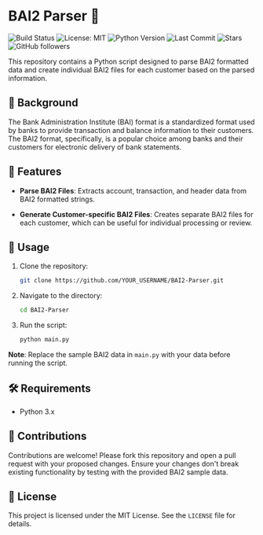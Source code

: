 # BAI2 Parser 🏦
![Build Status](https://img.shields.io/badge/build-passing-brightgreen)
![License: MIT](https://img.shields.io/badge/License-MIT-yellow.svg)
![Python Version](https://img.shields.io/badge/python-3.8-blue.svg)
![Last Commit](https://img.shields.io/github/last-commit/YOUR_USERNAME/BAI2-Parser)
![Stars](https://img.shields.io/github/stars/YOUR_USERNAME/BAI2-Parser?style=social)
![GitHub followers](https://img.shields.io/github/followers/YOUR_USERNAME?label=Follow&style=social)

This repository contains a Python script designed to parse BAI2 formatted data and create individual BAI2 files for each customer based on the parsed information.

## 📜 Background

The Bank Administration Institute (BAI) format is a standardized format used by banks to provide transaction and balance information to their customers. The BAI2 format, specifically, is a popular choice among banks and their customers for electronic delivery of bank statements.

## 🌟 Features

- **Parse BAI2 Files**: Extracts account, transaction, and header data from BAI2 formatted strings.
  
- **Generate Customer-specific BAI2 Files**: Creates separate BAI2 files for each customer, which can be useful for individual processing or review.

## 🔧 Usage

1. Clone the repository:

    ```bash
    git clone https://github.com/YOUR_USERNAME/BAI2-Parser.git
    ```

2. Navigate to the directory:

    ```bash
    cd BAI2-Parser
    ```

3. Run the script:

    ```bash
    python main.py
    ```

**Note**: Replace the sample BAI2 data in `main.py` with your data before running the script.

## 🛠 Requirements

- Python 3.x

## 🤝 Contributions

Contributions are welcome! Please fork this repository and open a pull request with your proposed changes. Ensure your changes don't break existing functionality by testing with the provided BAI2 sample data.

## 📄 License

This project is licensed under the MIT License. See the `LICENSE` file for details.


